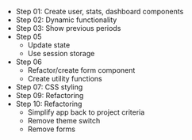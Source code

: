 - Step 01: Create user, stats, dashboard components
  <br>
- Step 02: Dynamic functionality
  <br>
- Step 03: Show previous periods
  <br>
- Step 05
  - Update state
  - Use session storage
    <br>
- Step 06
  - Refactor/create form component
  - Create utility functions
    <br>
- Step 07: CSS styling
  <br>
- Step 09: Refactoring
  <br>
- Step 10: Refactoring
  - Simplify app back to project criteria
  - Remove theme switch
  - Remove forms
    <br>
